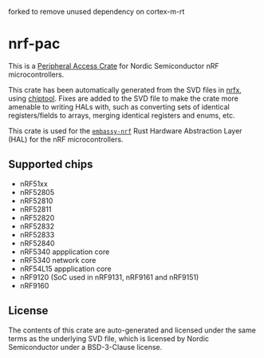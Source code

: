 forked to remove unused dependency on cortex-m-rt

# nrf-pac

This is a [Peripheral Access Crate](https://rust-embedded.github.io/book/start/registers.html) for Nordic Semiconductor nRF microcontrollers.

This crate has been automatically generated from the SVD files in [nrfx](https://github.com/NordicSemiconductor/nrfx), using [chiptool](https://github.com/embassy-rs/chiptool/). Fixes are added to the SVD file to make the
crate more amenable to writing HALs with, such as converting sets of identical registers/fields to arrays, merging identical registers and enums, etc.

This crate is used for the [`embassy-nrf`](github.com/embassy-rs/embassy/) Rust Hardware Abstraction Layer (HAL) for the nRF microcontrollers.

## Supported chips


- nRF51xx
- nRF52805
- nRF52810
- nRF52811
- nRF52820
- nRF52832
- nRF52833
- nRF52840
- nRF5340 appplication core
- nRF5340 network core
- nRF54L15 appplication core
- nRF9120 (SoC used in nRF9131, nRF9161 and nRF9151)
- nRF9160

## License

The contents of this crate are auto-generated and licensed under the same terms as the underlying SVD file, which is licensed by Nordic Semiconductor under a BSD-3-Clause license.
